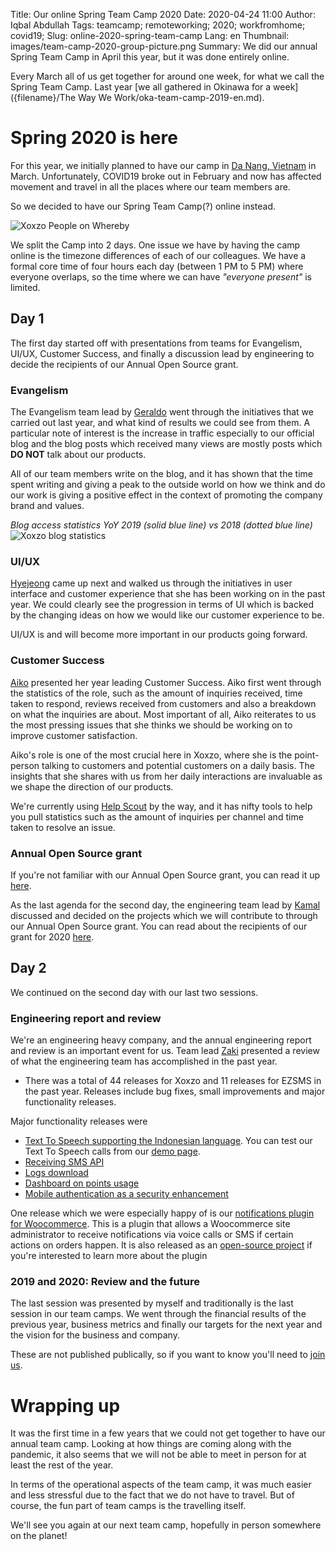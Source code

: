Title: Our online Spring Team Camp 2020
Date: 2020-04-24 11:00
Author: Iqbal Abdullah
Tags: teamcamp; remoteworking; 2020; workfromhome; covid19;
Slug: online-2020-spring-team-camp
Lang: en
Thumbnail: images/team-camp-2020-group-picture.png
Summary: We did our annual Spring Team Camp in April this year, but it was done entirely online.

Every March all of us get together for around one week, for what we call the
Spring Team Camp. Last year [we all gathered in Okinawa for a week]({filename}/The Way We Work/oka-team-camp-2019-en.md).

# Spring 2020 is here

For this year, we initially planned to have our camp in [Da Nang, Vietnam](https://en.wikipedia.org/wiki/Da_Nang)
in March. Unfortunately, COVID19 broke out in February and now has affected movement and travel in
all the places where our team members are.

So we decided to have our Spring Team Camp(?) online instead.

![Xoxzo People on Whereby]({filename}/images/team-camp-2020-group-picture.png)

We split the Camp into 2 days. One issue we have by having the camp online is
the timezone differences of each of our colleagues. We have a formal core time of four
hours each day (between 1 PM to 5 PM) where everyone overlaps, so the time
where we can have *"everyone present"* is limited.

## Day 1

The first day started off with presentations from teams for Evangelism, UI/UX, Customer
Success, and finally a discussion lead by engineering to decide the recipients of
our Annual Open Source grant.

### Evangelism

The Evangelism team lead by [Geraldo](/author/gerald.html) went through the initiatives that we
carried out last year, and what kind of results we could see from them. A
particular note of interest is the increase in traffic especially to our
official blog and the blog posts which received many views are mostly posts which
**DO NOT** talk about our products.

All of our team members write on the blog, and it has shown that the time spent
writing and giving a peak to the outside world on how we think and do our work
is giving a positive effect in the context of promoting the company brand and
values.

*Blog access statistics YoY 2019 (solid blue line) vs 2018 (dotted blue line)*
![Xoxzo blog statistics]({filename}/images/team-camp-2020-blog-stats.png)

### UI/UX

[Hyejeong](/author/hyejeong-park.html) came up next and walked us through the initiatives in user interface
and customer experience that she has been working on in the past year. We could
clearly see the progression in terms of UI which is backed by the changing ideas on
how we would like our customer experience to be.

UI/UX is and will become more important in our products going forward.

### Customer Success

[Aiko](/author/aiko-yokoyama.html) presented her year leading Customer Success. Aiko first went through
the statistics of the role, such as the amount of inquiries received, time taken to
respond, reviews received from customers and also a breakdown on what the
inquiries are about. Most important of all, Aiko reiterates to us the most
pressing issues that she thinks we should be working on to improve customer
satisfaction.

Aiko's role is one of the most crucial here in Xoxzo, where she is the point-person
talking to customers and potential customers on a daily basis. The insights that she
shares with us from her daily interactions are invaluable as we shape the direction
of our products.

We're currently using [Help Scout](https://www.helpscout.com/) by the way, and it has
nifty tools to help you pull statistics such as the amount of inquiries per channel and time taken to
resolve an issue.

### Annual Open Source grant

If you're not familiar with our Annual Open Source grant, you can read it up [here]({filename}/Community/annual-opensource-grant-2018-en.md).

As the last agenda for the second day, the engineering team lead by [Kamal](/author/kamal-mustafa.html)
discussed and decided on the projects which we will contribute to through our
Annual Open Source grant. You can read about the recipients of our grant for 2020 [here]({filename}/Community/annual-opensource-grant-2020-en.md).

## Day 2

We continued on the second day with our last two sessions.

### Engineering report and review

We're an engineering heavy company, and the annual engineering report and review
is an important event for us. Team lead [Zaki](/author/zaki-akhmad.html) presented a review of
what the engineering team has accomplished in the past year.

- There was a total of 44 releases for Xoxzo and 11 releases for EZSMS in the
  past year. Releases include bug fixes, small improvements and major
  functionality releases.

Major functionality releases were

- [Text To Speech supporting the Indonesian language](https://docs.xoxzo.com/en/utilsapi.html#text-to-speech-api-ref). 
  You can test our Text To Speech calls from our [demo page](https://hello.xoxzo.com/en/).
- [Receiving SMS API]({filename}/Announcements/2019-12-25-sin-release-en.md)
- [Logs download]({filename}/Announcements/logs-download-release-en.md)
- [Dashboard on points usage]({filename}/Announcements/2020-03-05-dashboard-release-en.md)
- [Mobile authentication as a security enhancement]({filename}/Announcements/2019-10-23-x4-authentication-en.md)

One release which we were especially happy of is our [notifications plugin for Woocommerce](https://wordpress.org/plugins/xoxzo-sms-voice-notification-for-woocommerce/).
This is a plugin that allows a Woocommerce site administrator to receive
notifications via voice calls or SMS if certain actions on orders happen.
It is also released as an [open-source project](https://github.com/xoxzo/wooxplugin)
if you're interested to learn more about the plugin

### 2019 and 2020: Review and the future

The last session was presented by myself and traditionally is the last session
in our team camps. We went through the financial results of the previous year,
business metrics and finally our targets for the next year and the vision for
the business and company.

These are not published publically, so if you want to know you'll need to [join
us](https://info.xoxzo.com/en/careers/).

# Wrapping up

It was the first time in a few years that we could not get together to have our
annual team camp. Looking at how things are coming along with the pandemic, it
also seems that we will not be able to meet in person for at least the rest of the year.

In terms of the operational aspects of the team camp, it was much easier and
less stressful due to the fact that we do not have to travel. But of course,
the fun part of team camps is the travelling itself.

We'll see you again at our next team camp, hopefully in person somewhere on the planet!
